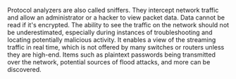 Protocol analyzers are also called sniffers. They intercept network traffic and allow an administrator or a hacker to view packet data. Data cannot be read if it's encrypted. The ability to see the traffic on the network should not be underestimated, especially during instances of troubleshooting and locating potentially malicious activity. It enables a view of the streaming traffic in real time, which is not offered by many switches or routers unless they are high-end. Items such as plaintext passwords being transmitted over the network, potential sources of flood attacks, and more can be discovered.